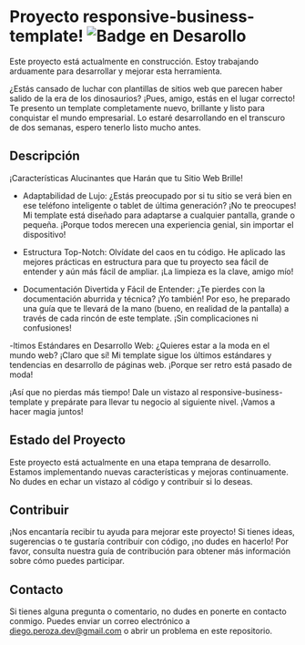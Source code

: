# Proyecto responsive-business-template! ![Badge en Desarollo](https://img.shields.io/badge/STATUS-EN%20DESAROLLO-green)

Este proyecto está actualmente en construcción. Estoy trabajando arduamente para desarrollar y mejorar esta herramienta.

¿Estás cansado de luchar con plantillas de sitios web que parecen haber salido de la era de los dinosaurios? ¡Pues, amigo, estás en el lugar correcto! Te presento un template completamente nuevo, brillante y listo para conquistar el mundo empresarial. Lo estaré desarrollando en el transcuro de dos semanas, espero tenerlo listo mucho antes. 


## Descripción

¡Características Alucinantes que Harán que tu Sitio Web Brille!
- Adaptabilidad de Lujo: ¿Estás preocupado por si tu sitio se verá bien en ese teléfono inteligente o tablet de última generación? ¡No te preocupes! Mi template está diseñado para adaptarse a cualquier pantalla, grande o pequeña. ¡Porque todos merecen una experiencia genial, sin importar el dispositivo!

- Estructura Top-Notch: Olvídate del caos en tu código. He aplicado las mejores prácticas en estructura para que tu proyecto sea fácil de entender y aún más fácil de ampliar. ¡La limpieza es la clave, amigo mío!

- Documentación Divertida y Fácil de Entender: ¿Te pierdes con la documentación aburrida y técnica? ¡Yo también! Por eso,
 he preparado una guía que te llevará de la mano (bueno, en realidad de la pantalla) a través de cada rincón de este template. ¡Sin complicaciones ni confusiones!

-ltimos Estándares en Desarrollo Web: ¿Quieres estar a la moda en el mundo web? ¡Claro que sí! Mi template sigue los últimos estándares y tendencias en desarrollo de páginas web. ¡Porque ser retro está pasado de moda!

¡Así que no pierdas más tiempo! Dale un vistazo al responsive-business-template y prepárate para llevar tu negocio al siguiente nivel. ¡Vamos a hacer magia juntos!

## Estado del Proyecto

Este proyecto está actualmente en una etapa temprana de desarrollo. Estamos implementando nuevas características y mejoras continuamente. No dudes en echar un vistazo al código y contribuir si lo deseas.

## Contribuir

¡Nos encantaría recibir tu ayuda para mejorar este proyecto! Si tienes ideas, sugerencias o te gustaría contribuir con código, ¡no dudes en hacerlo! Por favor, consulta nuestra guía de contribución para obtener más información sobre cómo puedes participar.

## Contacto

Si tienes alguna pregunta o comentario, no dudes en ponerte en contacto conmigo. Puedes enviar un correo electrónico a diego.peroza.dev@gmail.com o abrir un problema en este repositorio.
